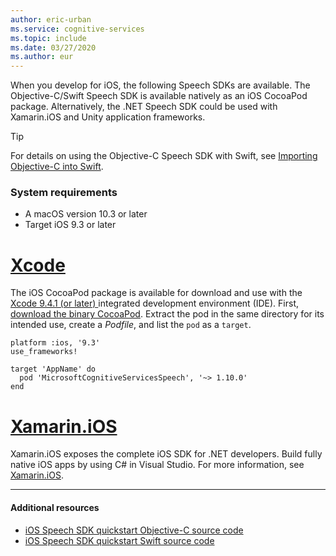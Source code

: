 ```yaml
---
author: eric-urban
ms.service: cognitive-services
ms.topic: include
ms.date: 03/27/2020
ms.author: eur
---
```


When you develop for iOS, the following Speech SDKs are available. The Objective-C/Swift Speech SDK is available natively as an iOS CocoaPod package. Alternatively, the .NET Speech SDK could be used with Xamarin.iOS and Unity application frameworks.

> [!TIP]
> For details on using the Objective-C Speech SDK with Swift, see <a href="https://developer.apple.com/documentation/swift/imported_c_and_objective-c_apis/importing_objective-c_into_swift" target="_blank">Importing Objective-C into Swift</a>.

### System requirements

- A macOS version 10.3 or later
- Target iOS 9.3 or later

# [Xcode](#tab/ios-xcode)

The iOS CocoaPod package is available for download and use with the <a href="https://apps.apple.com/us/app/xcode/id497799835" target="_blank">Xcode 9.4.1 (or later) </a> integrated development environment (IDE). First, <a href="https://aka.ms/csspeech/iosbinary" target="_blank">download the binary CocoaPod</a>. Extract the pod in the same directory for its intended use, create a *Podfile*, and list the `pod` as a `target`.

```
platform :ios, '9.3'
use_frameworks!

target 'AppName' do
  pod 'MicrosoftCognitiveServicesSpeech', '~> 1.10.0'
end
```

# [Xamarin.iOS](#tab/ios-xamarin)

Xamarin.iOS exposes the complete iOS SDK for .NET developers. Build fully native iOS apps by using C# in Visual Studio. For more information, see <a href="/xamarin/ios/" target="_blank">Xamarin.iOS</a>.

---

#### Additional resources

- <a href="https://github.com/Azure-Samples/cognitive-services-speech-sdk/tree/master/quickstart/objectivec/ios" target="_blank">iOS Speech SDK quickstart Objective-C source code </a>
- <a href="https://github.com/Azure-Samples/cognitive-services-speech-sdk/tree/master/quickstart/swift/ios" target="_blank">iOS Speech SDK quickstart Swift source code </a>
